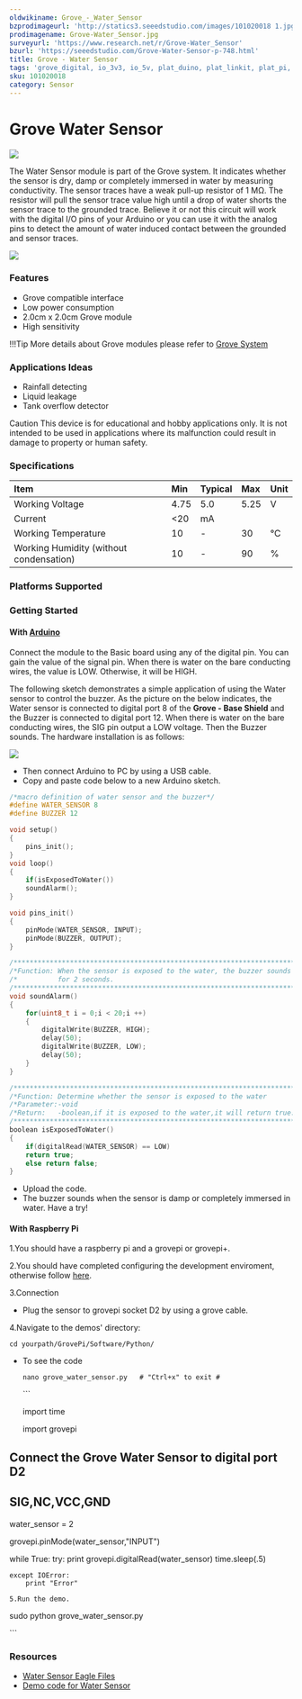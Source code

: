 ```yaml
---
oldwikiname: Grove_-_Water_Sensor
bzprodimageurl: 'http://statics3.seeedstudio.com/images/101020018 1.jpg'
prodimagename: Grove-Water_Sensor.jpg
surveyurl: 'https://www.research.net/r/Grove-Water_Sensor'
bzurl: 'https://seeedstudio.com/Grove-Water-Sensor-p-748.html'
title: Grove - Water Sensor
tags: 'grove_digital, io_3v3, io_5v, plat_duino, plat_linkit, plat_pi, plat_bbg'
sku: 101020018
category: Sensor
---
```


# Grove Water Sensor

![](https://raw.githubusercontent.com/SeeedDocument/Grove-Water_Sensor/master/img/Grove-Water_Sensor.jpg)

The Water Sensor module is part of the Grove system. It indicates whether the sensor is dry, damp or completely immersed in water by measuring conductivity. The sensor traces have a weak pull-up resistor of 1 MΩ. The resistor will pull the sensor trace value high until a drop of water shorts the sensor trace to the grounded trace. Believe it or not this circuit will work with the digital I/O pins of your Arduino or you can use it with the analog pins to detect the amount of water induced contact between the grounded and sensor traces.

[![](https://raw.githubusercontent.com/SeeedDocument/common/master/Get_One_Now_Banner.png)](https://www.seeedstudio.com/Grove-Water-Sensor-p-748.html)

### Features

* Grove compatible interface
* Low power consumption
* 2.0cm x 2.0cm Grove module
* High sensitivity

!!!Tip More details about Grove modules please refer to [Grove System](http://wiki.seeed.cc/Grove_System/)

### Applications Ideas

* Rainfall detecting
* Liquid leakage
* Tank overflow detector

Caution This device is for educational and hobby applications only. It is not intended to be used in applications where its malfunction could result in damage to property or human safety.

### Specifications

|  Item |  Min |  Typical |  Max |  Unit |
| :--- | :--- | :--- | :--- | :--- |
|  Working Voltage |  4.75 |  5.0 |  5.25 |  V |
|  Current |  &lt;20 |  mA |  |  |
|  Working Temperature |  10 |  - |  30 |  ℃ |
|  Working Humidity \(without condensation\) |  10 |  - |  90 |  % |

### Platforms Supported

### Getting Started

#### With [Arduino](/Arduino)

Connect the module to the Basic board using any of the digital pin. You can gain the value of the signal pin. When there is water on the bare conducting wires, the value is LOW. Otherwise, it will be HIGH.

The following sketch demonstrates a simple application of using the Water sensor to control the buzzer. As the picture on the below indicates, the Water sensor is connected to digital port 8 of the **Grove - Base Shield** and the Buzzer is connected to digital port 12. When there is water on the bare conducting wires, the SIG pin output a LOW voltage. Then the Buzzer sounds. The hardware installation is as follows:

![](https://raw.githubusercontent.com/SeeedDocument/Grove-Water_Sensor/master/img/Water_Buzzer.jpg)

* Then connect Arduino to PC by using a USB cable.
* Copy and paste code below to a new Arduino sketch.

```c
/*macro definition of water sensor and the buzzer*/
#define WATER_SENSOR 8
#define BUZZER 12

void setup()
{
    pins_init();
}
void loop()
{
    if(isExposedToWater())
    soundAlarm();
}

void pins_init()
{
    pinMode(WATER_SENSOR, INPUT);
    pinMode(BUZZER, OUTPUT);
}

/************************************************************************/
/*Function: When the sensor is exposed to the water, the buzzer sounds  */
/*          for 2 seconds.                                              */
/************************************************************************/
void soundAlarm()
{
    for(uint8_t i = 0;i < 20;i ++)
    {
        digitalWrite(BUZZER, HIGH);
        delay(50);
        digitalWrite(BUZZER, LOW);
        delay(50);
    }
}

/************************************************************************/
/*Function: Determine whether the sensor is exposed to the water        */
/*Parameter:-void                                                       */
/*Return:   -boolean,if it is exposed to the water,it will return true. */
/************************************************************************/
boolean isExposedToWater()
{
    if(digitalRead(WATER_SENSOR) == LOW)
    return true;
    else return false;
}
```

* Upload the code.
* The buzzer sounds when the sensor is damp or completely immersed in water. Have a try!

#### With Raspberry Pi

1.You should have a raspberry pi and a grovepi or grovepi+.

2.You should have completed configuring the development enviroment, otherwise follow [here](/GrovePiPlus).

3.Connection

* Plug the sensor to grovepi socket D2 by using a grove cable.

4.Navigate to the demos' directory:

```text
cd yourpath/GrovePi/Software/Python/
```

* To see the code

  ```text
  nano grove_water_sensor.py   # "Ctrl+x" to exit #
  ```

  \`\`\`

  import time

  import grovepi

## Connect the Grove Water Sensor to digital port D2

## SIG,NC,VCC,GND

water\_sensor = 2

grovepi.pinMode\(water\_sensor,"INPUT"\)

while True: try: print grovepi.digitalRead\(water\_sensor\) time.sleep\(.5\)

```text
except IOError:
    print "Error"
```

```text
5.Run the demo.
```

sudo python grove\_water\_sensor.py

\`\`\`

### Resources

* [Water Sensor Eagle Files](https://raw.githubusercontent.com/SeeedDocument/Grove-Water_Sensor/master/res/Water_sensor.zip)
* [Demo code for Water Sensor](https://github.com/Seeed-Studio/Grove_Water_Sensor)


